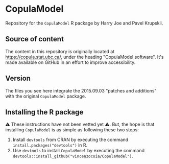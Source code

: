 # CopulaModel

Repository for the `CopulaModel` R package by Harry Joe and Pavel Krupskii.

## Source of content

The content in this repository is originally located at https://copula.stat.ubc.ca/, under the heading "CopulaModel software". It's made available on GitHub in an effort to improve accessibility.

## Version

The files you see here integrate the 2015.09.03 "patches and additions" with the original `CopulaModel` package.

## Installing the R package

:warning: These instructions have not been vetted yet :warning:. But, the hope is that installing `CopulaModel` is as simple as following these two steps:

1. Install `devtools` from CRAN by executing the command `install.packages("devtools")` in R.
2. Use `devtools` to install `CopulaModel` by executing the command `devtools::install_github("vincenzocoia/CopulaModel")`.

